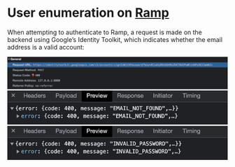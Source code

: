 # User enumeration on [Ramp](https://ramp.com)

When attempting to authenticate to Ramp, a request is made on the backend using Google’s Identity Toolkit, which indicates whether the email address is a valid account:

![screenshot](ramp_request.png)
![screenshot](ramp_no_user.png)
![screenshot](ramp_valid_user.png)